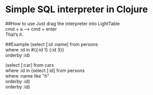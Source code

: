 Simple SQL interpreter in Clojure
=================================

##How to use
Just drag the interpreter into LightTable  
cmd + a --> cmd + enter  
That’s it.  

##Example
(select [:id :name] from persons  
        where :id in #{{:id 1} {:id 3}}  
        orderby :id)  
  
(select [:car] from cars  
         where :id in (select [:id] from persons  
                        where :name like "h"  
                        orderby :id)  
         orderby :id)  
